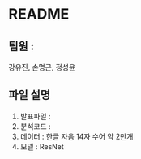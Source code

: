 # README

## 팀원 : 
강유진, 손명근, 정성윤

## 파일 설명
1. 발표파일 : 
2. 분석코드 : 
3. 데이터 : 한글 자음 14자 수어 약 2만개
4. 모델 : ResNet
 
